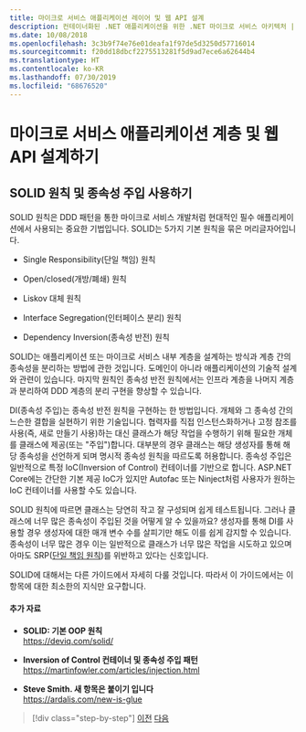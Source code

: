 ```yaml
---
title: 마이크로 서비스 애플리케이션 레이어 및 웹 API 설계
description: 컨테이너화된 .NET 애플리케이션을 위한 .NET 마이크로 서비스 아키텍처 | 애플리케이션 계층 설계를 위한 SOLID 원칙의 간략한 설명
ms.date: 10/08/2018
ms.openlocfilehash: 3c3b9f74e76e01deafa1f97de5d3250d57716014
ms.sourcegitcommit: f20dd18dbcf2275513281f5d9ad7ece6a62644b4
ms.translationtype: HT
ms.contentlocale: ko-KR
ms.lasthandoff: 07/30/2019
ms.locfileid: "68676520"
---
```

# <a name="design-the-microservice-application-layer-and-web-api"></a>마이크로 서비스 애플리케이션 계층 및 웹 API 설계하기

## <a name="use-solid-principles-and-dependency-injection"></a>SOLID 원칙 및 종속성 주입 사용하기

SOLID 원칙은 DDD 패턴을 통한 마이크로 서비스 개발처럼 현대적인 필수 애플리케이션에서 사용되는 중요한 기법입니다. SOLID는 5가지 기본 원칙을 묶은 머리글자어입니다.

- Single Responsibility(단일 책임) 원칙

- Open/closed(개방/폐쇄) 원칙

- Liskov 대체 원칙

- Interface Segregation(인터페이스 분리) 원칙

- Dependency Inversion(종속성 반전) 원칙

SOLID는 애플리케이션 또는 마이크로 서비스 내부 계층을 설계하는 방식과 계층 간의 종속성을 분리하는 방법에 관한 것입니다. 도메인이 아니라 애플리케이션의 기술적 설계와 관련이 있습니다. 마지막 원칙인 종속성 반전 원칙에서는 인프라 계층을 나머지 계층과 분리하여 DDD 계층의 분리 구현을 향상할 수 있습니다.

DI(종속성 주입)는 종속성 반전 원칙을 구현하는 한 방법입니다. 개체와 그 종속성 간의 느슨한 결합을 실현하기 위한 기술입니다. 협력자를 직접 인스턴스화하거나 고정 참조를 사용(즉, 새로 만들기 사용)하는 대신 클래스가 해당 작업을 수행하기 위해 필요한 개체를 클래스에 제공(또는 "주입")합니다. 대부분의 경우 클래스는 해당 생성자를 통해 해당 종속성을 선언하게 되며 명시적 종속성 원칙을 따르도록 허용합니다. 종속성 주입은 일반적으로 특정 IoC(Inversion of Control) 컨테이너를 기반으로 합니다. ASP.NET Core에는 간단한 기본 제공 IoC가 있지만 Autofac 또는 Ninject처럼 사용자가 원하는 IoC 컨테이너를 사용할 수도 있습니다.

SOLID 원칙에 따르면 클래스는 당연히 작고 잘 구성되며 쉽게 테스트됩니다. 그러나 클래스에 너무 많은 종속성이 주입된 것을 어떻게 알 수 있을까요? 생성자를 통해 DI를 사용할 경우 생성자에 대한 매개 변수 수를 살피기만 해도 이를 쉽게 감지할 수 있습니다. 종속성이 너무 많은 경우 이는 일반적으로 클래스가 너무 많은 작업을 시도하고 있으며 아마도 SRP([단일 책임 원칙](https://deviq.com/code-smells/))를 위반하고 있다는 신호입니다.

SOLID에 대해서는 다른 가이드에서 자세히 다룰 것입니다. 따라서 이 가이드에서는 이 항목에 대한 최소한의 지식만 요구합니다.

#### <a name="additional-resources"></a>추가 자료

- **SOLID: 기본 OOP 원칙** \
  <https://deviq.com/solid/>

- **Inversion of Control 컨테이너 및 종속성 주입 패턴** \
  <https://martinfowler.com/articles/injection.html>

- **Steve Smith. 새 항목은 붙이기 입니다** \
  <https://ardalis.com/new-is-glue>

> [!div class="step-by-step"]
> [이전](nosql-database-persistence-infrastructure.md)
> [다음](microservice-application-layer-implementation-web-api.md)
